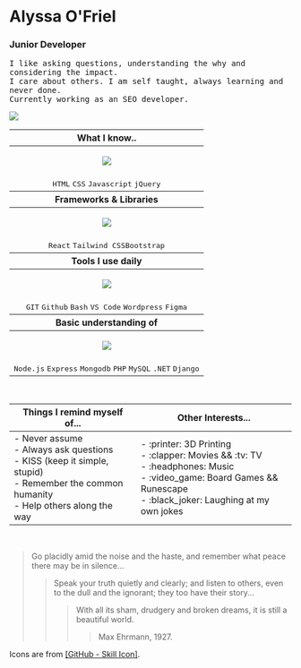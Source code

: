 <h1>Alyssa O'Friel</h1></th><th><h3>Junior Developer</h3>
  
<tt>I like asking questions, understanding the why and considering the impact.</tt><br>
<tt> I care about others. I am self taught, always learning and never done.</tt><br>
<tt>Currently working as an SEO developer.</tt>
     
<p align="left"><img src="https://github.com/arubyo/images-profile/blob/main/the-castle-serenity.gif" />
</p>
    


<table>
<thead>
  <tr>
    <th>What I know..</th>
  </tr>
</thead>

<tbody>
<tr>
<td><p align="center">
  <a href="https://skillicons.dev">
    <img src="https://skillicons.dev/icons?i=html,css,js,jquery" />
  </a>
</p>
</td>
</tr>

<tr>
<td align="center" ><tt>HTML</tt> <tt>CSS</tt> <tt>Javascript</tt> <tt>jQuery</tt></td>
</tr>
  
<thead>
<tr><th>Frameworks & Libraries</th></tr>
</thead>
<tr><td>
<p align="center"><a href="https://skillicons.dev"><img src="https://skillicons.dev/icons?i=react,tailwind,bootstrap" /></a></p>
</td></tr>
<tr>
<td  align="center"><tt>React</tt> <tt>Tailwind CSS</tt><tt>Bootstrap</tt>
</td>
</tr>
</tbody>
<thead>
  <tr><th>Tools I use daily</th></tr>
  </thead>
  <tbody>
    <tr>
<td>
      <p align="center">
  <a href="https://skillicons.dev">
    <img src="https://skillicons.dev/icons?i=git,github,bash,vscode,wordpress,figma" />
  </a>
</p>  
  
  </td>
</tr>
<tr>
  <td  align="center"><tt>GIT</tt> <tt>Github</tt> <tt>Bash</tt> <tt>VS Code</tt> <tt>Wordpress</tt> <tt>Figma</tt></td>
</tr>
  </tbody>
    <thead>
    <tr>
      <th>Basic understanding of</th>
      </tr>
  </thead>
  <tbody>
    <tr>
<td align="center">
    <p align="center">
  <a href="https://skillicons.dev">
    <img src="https://skillicons.dev/icons?i=nodejs,express,mongodb,php,mysql,dotnet,django" />
  </a>
</p>
  
  </td>
</tr>
<tr>
  <td><tt>Node.js</tt> <tt>Express</tt> <tt>Mongodb</tt> <tt>PHP</tt> <tt>MySQL</tt> <tt>.NET</tt> <tt>Django</tt></td>
</tr>
</tbody>
    
</table>
<br>
<table>
   <thead>
      <tr>
        <th>Things I remind myself of... </th>
        <th>Other Interests...</th>
      </tr>
      </thead>
    <tbody>
  <tr>
    <td>
    - Never assume<br />- Always ask questions<br />- KISS (keep it simple, stupid)<br />- Remember the common humanity <br /> - Help others along the way </td>
    <td>
   - :printer: 3D Printing<br>- :clapper: Movies && :tv: TV<br> - :headphones: Music<br> - :video_game: Board Games && Runescape<br> - :black_joker: Laughing at my own jokes </td>
  </tr>
</tbody>
  </table><br>


>Go placidly amid the noise and the haste, and remember what peace there may be in silence... 
>>
>>Speak your truth quietly and clearly; and listen to others, even to the dull and the ignorant; they too have their story... 
>>>
>>>With all its sham, drudgery and broken dreams, it is still a beautiful world.
>>>>
>>>>Max Ehrmann, 1927.


Icons are from <a href="https://github.com/tandpfun/skill-icons?ref=reactjsexample.com">[GitHub - Skill Icon]</a>.
